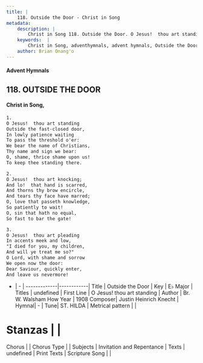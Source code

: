```yaml
---
title: |
    118. Outside the Door - Christ in Song
metadata:
    description: |
        Christ in Song 118. Outside the Door. O Jesus!  thou art standing Outside the fast-closed door, In lowly patience waiting To pass the threshold o'er: We bear the name of Christians, Thy name and sign we bear: O, shame, thrice shame upon us! To keep thee standing there.
    keywords:  |
        Christ in Song, adventhymnals, advent hymnals, Outside the Door, O Jesus!  thou art standing. 
    author: Brian Onang'o
---
```


#### Advent Hymnals
## 118. OUTSIDE THE DOOR
####  Christ in Song,

```txt
1.
O Jesus!  thou art standing
Outside the fast-closed door,
In lowly patience waiting
To pass the threshold o'er:
We bear the name of Christians,
Thy name and sign we bear:
O, shame, thrice shame upon us!
To keep thee standing there.

2.
O Jesus!  thou art knocking;
And lo!  that hand is scarred,
And thorns thy brow encircle,
And tears thy face have marred;
O, love that passeth knowledge,
So patiently to wait!
O, sin that hath no equal,
So fast to bar the gate!

3.
O Jesus!  thou art pleading
In accents meek and low,
"I died for you, my children,
And will ye treat me so?"
O Lord, with shame and sorrow
We open now the door:
Dear Saviour, quickly enter,
And leave us nevermore!

```

- |   -  |
-------------|------------|
Title | Outside the Door |
Key | E♭ Major |
Titles | undefined |
First Line | O Jesus!  thou art standing |
Author | Br. W. Walsham How
Year | 1908
Composer| Justin Heinrich Knecht |
Hymnal|  - |
Tune| ST. HILDA |
Metrical pattern | |
# Stanzas |  |
Chorus |  |
Chorus Type |  |
Subjects | Invitation and Repentance |
Texts | undefined |
Print Texts | 
Scripture Song |  |
    
